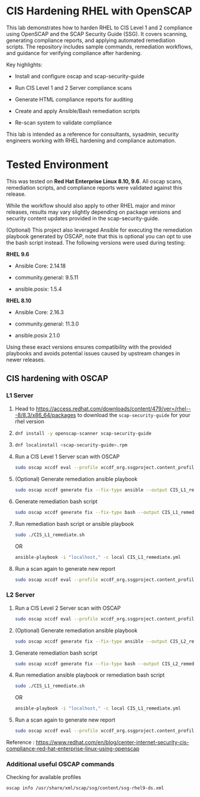 # CIS Hardening RHEL with OpenSCAP

This lab demonstrates how to harden RHEL to CIS Level 1 and 2 compliance using OpenSCAP and the SCAP Security Guide (SSG). It covers scanning, generating compliance reports, and applying automated remediation scripts. The repository includes sample commands, remediation workflows, and guidance for verifying compliance after hardening.

Key highlights:

- Install and configure oscap and scap-security-guide

- Run CIS Level 1 and 2 Server compliance scans

- Generate HTML compliance reports for auditing

- Create and apply Ansible/Bash remediation scripts

- Re-scan system to validate compliance

This lab is intended as a reference for consultants, sysadmin, security engineers working with RHEL hardening and compliance automation.

# Tested Environment

This was tested on **Red Hat Enterprise Linux 8.10, 9.6**.
All oscap scans, remediation scripts, and compliance reports were validated against this release.

While the workflow should also apply to other RHEL major and minor releases, results may vary slightly depending on package versions and security content updates provided in the scap-security-guide.

(Optional) This project also leveraged Ansible for executing the remediation playbook generated by OSCAP, note that this is optional you can opt to use the bash script instead. The following versions were used during testing:

**RHEL 9.6**
- Ansible Core: 2.14.18

- community.general: 9.5.11

- ansible.posix: 1.5.4

**RHEL 8.10**
- Ansible Core: 2.16.3

- community.general: 11.3.0

- ansible.posix 2.1.0

Using these exact versions ensures compatibility with the provided playbooks and avoids potential issues caused by upstream changes in newer releases.

## CIS hardening with OSCAP 

### L1 Server
1. Head to https://access.redhat.com/downloads/content/479/ver=/rhel---8/8.3/x86_64/packages to download the `scap-security-guide` for your rhel version
   
2. ```bash
   dnf install -y openscap-scanner scap-security-guide
   ```
   
3. ```bash
   dnf localinstall <scap-security-guide>.rpm
   ```
   
4. Run a CIS Level 1 Server scan with OSCAP
   ```bash
   sudo oscap xccdf eval --profile xccdf_org.ssgproject.content_profile_cis_server_l1 --results /root/cis-l1-scan-results-before.xml --report /root/cis-l1-report-before.html /usr/share/xml/scap/ssg/content/ssg-rhel9-ds.xml
   ```
   
5. (Optional) Generate remediation ansible playbook
   ```bash
   sudo oscap xccdf generate fix --fix-type ansible --output CIS_L1_remediate.yml --result-id "" /root/cis-l1-scan-results-before.xml
   ```
    
6. Generate remediation bash script
   ```bash
   sudo oscap xccdf generate fix --fix-type bash --output CIS_L1_remediate.sh --result-id "" /root/cis-l1-scan-results-before.xml
   ```

7. Run remediation bash script or ansible playbook
   ```bash
   sudo ./CIS_L1_remediate.sh
   ```
   OR
   
   ```bash
   ansible-playbook -i "localhost," -c local CIS_L1_remediate.yml
   ```
   
8. Run a scan again to generate new report
   ```bash
   sudo oscap xccdf eval --profile xccdf_org.ssgproject.content_profile_cis_server_l1 --results /root/cis-l1-scan-results-after.xml --report /root/cis-l1-report-after.html /usr/share/xml/scap/ssg/content/ssg-rhel9-ds.xml
   ```

### L2 Server

1. Run a CIS Level 2 Server scan with OSCAP
   ```bash
   sudo oscap xccdf eval --profile xccdf_org.ssgproject.content_profile_cis --results /root/cis-l2-scan-results-before.xml --report /root/cis-l2-report-before.html /usr/share/xml/scap/ssg/content/ssg-rhel9-ds.xml
   ```
   
2. (Optional) Generate remediation ansible playbook
   ```bash
   sudo oscap xccdf generate fix --fix-type ansible --output CIS_L2_remediate.yml --result-id "" /root/cis-l2-scan-results-before.xml
   ```
   
3. Generate remediation bash script
   ```bash
   sudo oscap xccdf generate fix --fix-type bash --output CIS_L2_remediate.sh --result-id "" /root/cis-l2-scan-results-before.xml
   ```

4. Run remediation ansible playbook or remediation bash script
   ```bash
   sudo ./CIS_L1_remediate.sh
   ```
   OR
   
   ```bash
   ansible-playbook -i "localhost," -c local CIS_L1_remediate.yml
   ```

5. Run a scan again to generate new report
   ```bash
   sudo oscap xccdf eval --profile xccdf_org.ssgproject.content_profile_cis --results /root/cis-l2-scan-results-after.xml --report /root/cis-l2-report-after.html /usr/share/xml/scap/ssg/content/ssg-rhel9-ds.xml
   ```
   
Reference : https://www.redhat.com/en/blog/center-internet-security-cis-compliance-red-hat-enterprise-linux-using-openscap

### Additional useful OSCAP commands

Checking for available profiles
```bash
oscap info /usr/share/xml/scap/ssg/content/ssg-rhel9-ds.xml
```

